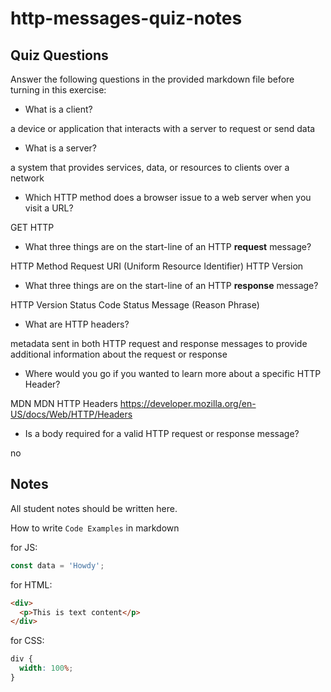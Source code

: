 # http-messages-quiz-notes

## Quiz Questions

Answer the following questions in the provided markdown file before turning in this exercise:

- What is a client?

a device or application that interacts with a server to request or send data

- What is a server?

a system that provides services, data, or resources to clients over a network

- Which HTTP method does a browser issue to a web server when you visit a URL?

GET HTTP

- What three things are on the start-line of an HTTP **request** message?

HTTP Method
Request URI (Uniform Resource Identifier)
HTTP Version

- What three things are on the start-line of an HTTP **response** message?

HTTP Version
Status Code
Status Message (Reason Phrase)

- What are HTTP headers?

metadata sent in both HTTP request and response messages to provide additional information about the request or response

- Where would you go if you wanted to learn more about a specific HTTP Header?

MDN
MDN HTTP Headers
https://developer.mozilla.org/en-US/docs/Web/HTTP/Headers

- Is a body required for a valid HTTP request or response message?

no

## Notes

All student notes should be written here.

How to write `Code Examples` in markdown

for JS:

```javascript
const data = 'Howdy';
```

for HTML:

```html
<div>
  <p>This is text content</p>
</div>
```

for CSS:

```css
div {
  width: 100%;
}
```
